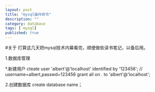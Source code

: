 ```yaml
---
layout: post
title: "mysql操作命令"
description: ""
category: database 
tags: [ mysql]
published: true
---
```


#关于
打算这几天把mysql技术内幕看完，顺便做些读书笔记，以备后用。

1.数据库管理

*.新建用户 
	cteate user 'albert'@'localhost' identified by '123456'; // username=albert,passwd=123456
    grant all on *.* to 'albert'@'localhost';

2.创建数据库
create database name；